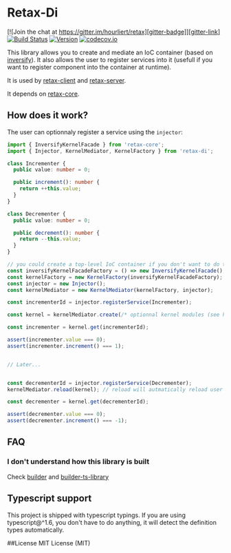 # Retax-Di

[![Join the chat at https://gitter.im/hourliert/retax][gitter-badge]][gitter-link]
[![Build Status][travis-badge]][travis-link]
[![Version][version-badge]][version-link]
[![codecov.io][codecov-badge]][codecov-link]

This library allows you to create and mediate an IoC container (based on [inversify](http://inversify.io/)).
It also allows the user to register services into it (usefull if you want to register component into the container at runtime).

It is used by [retax-client][retax-client-link] and [retax-server][retax-server-link].

It depends on [retax-core][retax-core-link].

## How does it work?

The user can optionnaly register a service using the `injector`:

```ts
import { InversifyKernelFacade } from 'retax-core';
import { Injector, KernelMediator, KernelFactory } from 'retax-di';

class Incrementer {
  public value: number = 0;

  public increment(): number {
    return ++this.value;
  }
}

class Decrementer {
  public value: number = 0;

  public decrement(): number {
    return --this.value;
  }
}

// you could create a top-level IoC container if you don't want to do the following yourself
const inversifyKernelFacadeFactory = () => new InversifyKernelFacade();
const kernelFactory = new KernelFactory(inversifyKernelFacadeFactory);
const injector = new Injector();
const kernelMediator = new KernelMediator(kernelFactory, injector);

const incrementerId = injector.registerService(Incrementer);

const kernel = kernelMediator.create(/* optionnal kernel modules (see https://github.com/inversify/InversifyJS/#declaring-kernel-modules*/);

const incrementer = kernel.get(incrementerId);

assert(incrementer.value === 0);
assert(incrementer.increment() === 1);


// Later...


const decrementerId = injector.registerService(Decrementer);
kernelMediator.reload(kernel); // reload will autmatically reload user modules into the kernel

const decrementer = kernel.get(decrementerId);

assert(decrementer.value === 0);
assert(decrementer.increment() === -1);

```


## FAQ
### I don't understand how this library is built
Check [builder][builder-link] and [builder-ts-library][builder-ts-library-link]


## Typescript support
This project is shipped with typescript typings.
If you are using typescript@^1.6, you don't have to do anything, it will detect the definition types automatically.


##License
MIT License (MIT)

[gitter-badge]: https://badges.gitter.im/retaxJS/retax.svg
[gitter-link]: https://gitter.im/retaxJS/retax?utm_source=badge&utm_medium=badge&utm_campaign=pr-badge&utm_content=badge
[travis-badge]: https://travis-ci.org/retaxJS/retax-di.svg?branch=master
[travis-link]: https://travis-ci.org/retaxJS/retax-di
[version-badge]: https://badge.fury.io/js/retax-di.svg
[version-link]: https://badge.fury.io/js/retax-di
[codecov-badge]: https://codecov.io/github/retaxJS/retax-di/coverage.svg?branch=master
[codecov-link]: https://codecov.io/github/retaxJS/retax-di?branch=master
[builder-link]: http://builder.formidable.com/
[builder-ts-library-link]: https://github.com/hourliert/builder-ts-library

[retax-client-link]: https://github.com/retaxJS/retax-client
[retax-server-link]: https://github.com/retaxJS/retax-server
[retax-core-link]: https://github.com/retaxJS/retax-core
